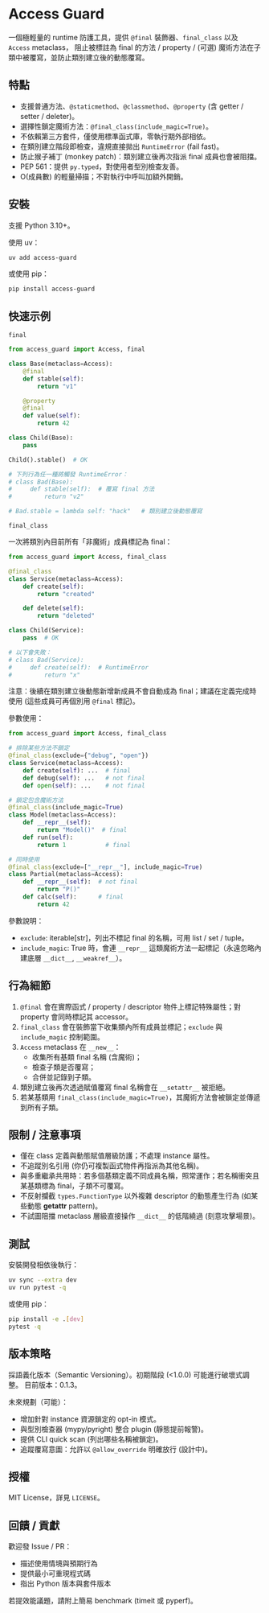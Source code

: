 Access Guard
============

一個極輕量的 runtime 防護工具，提供 `@final` 裝飾器、`final_class` 以及 `Access` metaclass，
阻止被標註為 final 的方法 / property / (可選) 魔術方法在子類中被覆寫，並防止類別建立後的動態覆寫。

特點
-----
- 支援普通方法、`@staticmethod`、`@classmethod`、`@property` (含 getter / setter / deleter)。
- 選擇性鎖定魔術方法：`@final_class(include_magic=True)`。
- 不依賴第三方套件，僅使用標準函式庫，零執行期外部相依。
- 在類別建立階段即檢查，違規直接拋出 `RuntimeError` (fail fast)。
- 防止猴子補丁 (monkey patch)：類別建立後再次指派 final 成員也會被阻擋。
- PEP 561：提供 `py.typed`，對使用者型別檢查友善。
- O(成員數) 的輕量掃描；不對執行中呼叫加額外開銷。

安裝
----

支援 Python 3.10+。

使用 uv：
```bash
uv add access-guard
```

或使用 pip：
```bash
pip install access-guard
```

快速示例  
--------
`final`

```python
from access_guard import Access, final

class Base(metaclass=Access):
	@final
	def stable(self):
		return "v1"

	@property
	@final
	def value(self):
		return 42

class Child(Base):
	pass

Child().stable()  # OK

# 下列行為任一種將觸發 RuntimeError：
# class Bad(Base):
#     def stable(self):  # 覆寫 final 方法
#         return "v2"

# Bad.stable = lambda self: "hack"   # 類別建立後動態覆寫
```

`final_class`

一次將類別內目前所有「非魔術」成員標記為 final：

```python
from access_guard import Access, final_class

@final_class
class Service(metaclass=Access):
	def create(self):
		return "created"

	def delete(self):
		return "deleted"

class Child(Service):
	pass  # OK

# 以下會失敗：
# class Bad(Service):
#     def create(self):  # RuntimeError
#         return "x"
```

注意：後續在類別建立後動態新增新成員不會自動成為 final；建議在定義完成時使用 (這些成員可再個別用 `@final` 標記)。

參數使用：

```python
from access_guard import Access, final_class

# 排除某些方法不鎖定
@final_class(exclude={"debug", "open"})
class Service(metaclass=Access):
	def create(self): ...  # final
	def debug(self): ...   # not final
	def open(self): ...    # not final

# 鎖定包含魔術方法
@final_class(include_magic=True)
class Model(metaclass=Access):
	def __repr__(self):
		return "Model()"  # final
	def run(self):
		return 1           # final

# 同時使用
@final_class(exclude=["__repr__"], include_magic=True)
class Partial(metaclass=Access):
	def __repr__(self):  # not final
		return "P()"
	def calc(self):      # final
		return 42
```

參數說明：
- `exclude`: iterable[str]，列出不標記 final 的名稱，可用 list / set / tuple。  
- `include_magic`: True 時，會連 `__repr__` 這類魔術方法一起標記（永遠忽略內建底層 `__dict__`, `__weakref__`）。  

行為細節
--------
1. `@final` 會在實際函式 / property / descriptor 物件上標記特殊屬性；對 property 會同時標記其 accessor。  
2. `final_class` 會在裝飾當下收集類內所有成員並標記；`exclude` 與 `include_magic` 控制範圍。  
3. `Access` metaclass 在 `__new__`：
	- 收集所有基類 final 名稱 (含魔術)；
	- 檢查子類是否覆寫；
	- 合併並記錄到子類。  
4. 類別建立後再次透過賦值覆寫 final 名稱會在 `__setattr__` 被拒絕。  
5. 若某基類用 `final_class(include_magic=True)`，其魔術方法會被鎖定並傳遞到所有子類。  

限制 / 注意事項
----------------
- 僅在 class 定義與動態賦值層級防護；不處理 instance 屬性。  
- 不追蹤別名引用 (你仍可複製函式物件再指派為其他名稱)。  
- 與多重繼承共用時：若多個基類定義不同成員名稱，照常運作；若名稱衝突且某基類標為 final，子類不可覆寫。  
- 不反射攔截 `types.FunctionType` 以外複雜 descriptor 的動態產生行為 (如某些動態 __getattr__ pattern)。  
- 不試圖阻擋 metaclass 層級直接操作 `__dict__` 的低階繞過 (刻意攻擊場景)。  

測試
----
安裝開發相依後執行：

```bash
uv sync --extra dev
uv run pytest -q
```

或使用 pip：
```bash
pip install -e .[dev]
pytest -q
```

版本策略
--------
採語義化版本（Semantic Versioning）。初期階段 (<1.0.0) 可能進行破壞式調整。
目前版本：0.1.3。

未來規劃（可能）：
- 增加針對 instance 資源鎖定的 opt-in 模式。
- 與型別檢查器 (mypy/pyright) 整合 plugin (靜態提前報警)。
- 提供 CLI quick scan (列出哪些名稱被鎖定)。
- 追蹤覆寫意圖：允許以 `@allow_override` 明確放行 (設計中)。

授權
----
MIT License，詳見 `LICENSE`。

回饋 / 貢獻
------------
歡迎發 Issue / PR：
- 描述使用情境與預期行為
- 提供最小可重現程式碼
- 指出 Python 版本與套件版本

若提效能議題，請附上簡易 benchmark (timeit 或 pyperf)。

